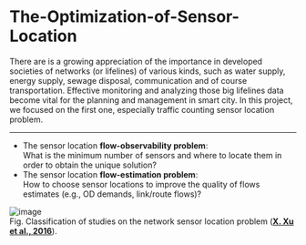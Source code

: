 # The-Optimization-of-Sensor-Location
There are is a growing appreciation of the importance in developed societies of networks (or lifelines) of various kinds, such as water supply, energy supply, sewage disposal, communication and of course transportation. Effective monitoring and analyzing those big lifelines data become vital for the planning and management in smart city. In this project, we focused on the first one, especially traffic counting sensor location problem. 
____________________________________

 - The sensor location **flow-observability problem**:      
      What is the minimum number of sensors and where to locate them in order to obtain the unique solution?              
 - The sensor location **flow-estimation problem**:      
      How to choose sensor locations to improve the quality of flows estimates (e.g., OD demands, link/route flows)?    

![image](https://ars.els-cdn.com/content/image/1-s2.0-S0191261516000436-gr1.jpg)      
Fig.  Classification of studies on the network sensor location problem ([**X. Xu et al., 2016**](https://www.sciencedirect.com/science/article/pii/S0191261516000436?via%3Dihub)).     
